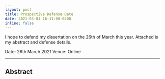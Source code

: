 ```yaml
---
layout: post
title: Prospective Defense Date 
date: 2021-03-01 16:11:00-0400
inline: false
---
```


I hope to defend my dissertation on the 26th of March this year. Attached is my abstract
and defense details.

Date: 26th March 2021
Venue: Online

***
## Abstract
